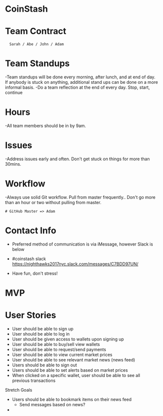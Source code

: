 # CoinStash

# Team Contract
      Sarah / Abe / John / Adam

# Team Standups
  -Team standups will be done every morning, after lunch, and at end of day. If anybody is stuck on anything, additional stand ups can be done on a more informal basis.
  -Do a team reflection at the end of every day. Stop, start, continue

# Hours
  -All team members should be in by 9am.

# Issues
  -Address issues early and often. Don't get stuck on things for more than 30mins.


# Workflow
  -Always use solid Git workflow. Pull from master frequently.. Don't go more than an hour or two without pulling from master.

    # GitHub Master => Adam
# Contact Info
 - Preferred method of communication is via iMessage, however Slack is below
  - #coinstash slack
    https://nighthawks2017nyc.slack.com/messages/C7BDD97UN/

- Have fun, don't stress!

# MVP


# User Stories
  - User should be able to sign up
  - User should be able to log in
  - User should be given access to wallets upon signing up
  - User should be able to buy/sell view wallets
  - User should be able to request/send payments
  - User should be able to view current market prices
  - User should be able to see relevant market news (news feed)
  - Users should be able to sign out
  - Users should be able to set alerts based on market prices
  - When clicked on a specific wallet, user should be able to see all previous transactions

  Stretch Goals
  - Users should be able to bookmark items on their news feed
    - Send messages based on news?
  -
